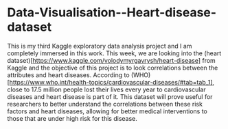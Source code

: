 # Data-Visualisation--Heart-disease-dataset

This is my third Kaggle exploratory data analysis project and I am completely immersed in this work. This week, we are looking into the (heart dataset)[https://www.kaggle.com/volodymyrgavrysh/heart-disease] from Kaggle and the objective of this project is to look correlations between the attributes and heart diseases. According to (WHO)[https://www.who.int/health-topics/cardiovascular-diseases/#tab=tab_1], close to 17.5 million people lost their lives every year to cardiovascular diseases and heart disease is part of it. This dataset will prove useful for researchers to better understand the correlations between these risk factors and heart diseases, allowing for better medical interventions to those that are under high risk for this disease.
